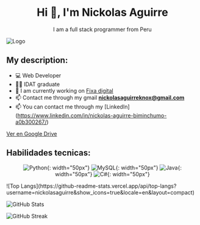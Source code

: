 <div align="center">

# Hi 👋, I'm Nickolas Aguirre

I am a full stack programmer from Peru

</div>

![Logo](https://i.ibb.co/9bnHHfZ/Logo-1.png)

## My description:

- 💻 Web Developer
- 👨‍🎓 IDAT graduate
- 🔭 I am currently working on [Fixa digital](https://fixa.digital/)
- 📫 Contact me through my gmail **nickolasaguirreknox@gmail.com**
- 📫 You can contact me through my [LinkedIn] (https://www.linkedin.com/in/nickolas-aguirre-biminchumo-a0b300267/)

[Ver en Google Drive](https://drive.google.com/file/d/1MwVlWPqIE4ffPkTYwjuaaW1vgJ6MRsOC/view)

## Habilidades tecnicas:

<div align="center">

![Python](https://img.freepik.com/iconos-gratis/serpientes_318-368381.jpg){: width="50px"}
![MySQL](https://v5c2e8r4.stackpathcdn.com/wp-content/uploads/2014/09/mysql-logo.jpg){: width="50px"}
![Java](https://static.vecteezy.com/system/resources/previews/022/101/050/original/java-logo-transparent-free-png.png){: width="50px"}
![C#](https://thinkotb.b-cdn.net/wp-content/uploads/2023/01/c-4.svg){: width="50px"}

</div>
![Top Langs](https://github-readme-stats.vercel.app/api/top-langs?username=nickolasaguirre&show_icons=true&locale=en&layout=compact)

![GitHub Stats](https://github-readme-stats.vercel.app/api?username=nickolasaguirre&show_icons=true&locale=en)

![GitHub Streak](https://github-readme-streak-stats.herokuapp.com/?user=nickolasaguirre)

